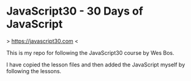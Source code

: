 # JavaScript30 - 30 Days of JavaScript

\> https://javascript30.com <

This is my repo for following the JavaScript30 course by Wes Bos.

I have copied the lesson files and then added the JavaScript myself by following the lessons.
